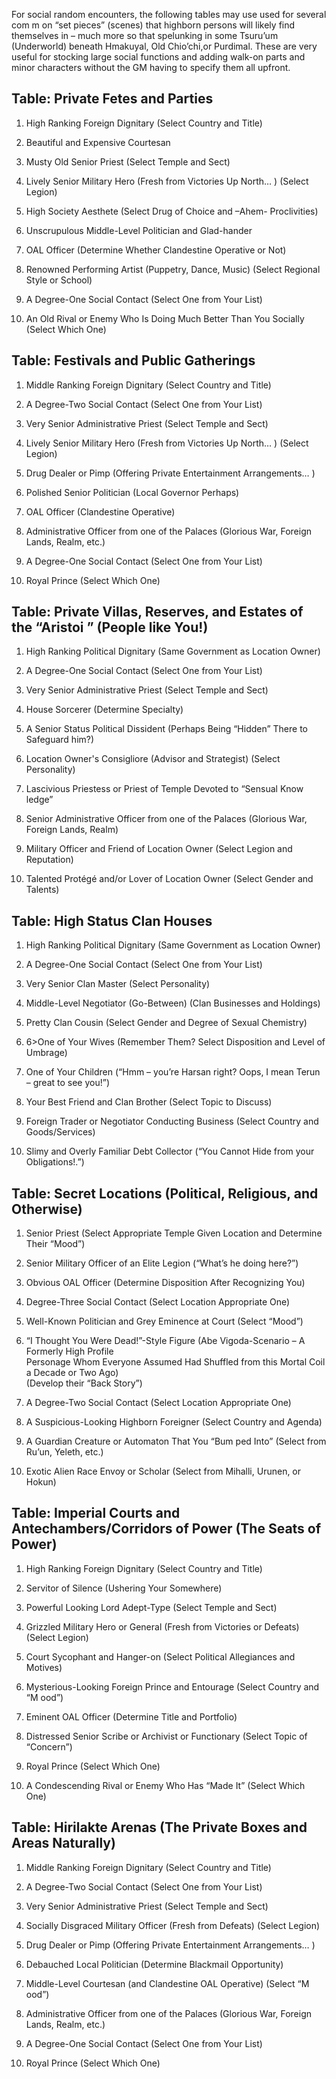 For social random encounters, the following tables may use used for several com m on “set pieces” (scenes) that highborn persons will likely find themselves in – much more so that spelunking in some Tsuru’um (Underworld) beneath Hmakuyal, Old Chio’chi,or Purdimal. These are very useful for stocking large social functions and adding walk-on parts and minor characters without the GM having to specify them all upfront.

## Table: Private Fetes and Parties

1. High Ranking Foreign Dignitary (Select Country and Title)
    
2. Beautiful and Expensive Courtesan
    
3. Musty Old Senior Priest (Select Temple and Sect)
    
4. Lively Senior Military Hero (Fresh from Victories Up North… ) (Select Legion)
    
5. High Society Aesthete (Select Drug of Choice and –Ahem- Proclivities)
    
6. Unscrupulous Middle-Level Politician and Glad-hander
    
7. OAL Officer (Determine Whether Clandestine Operative or Not)
    
8. Renowned Performing Artist (Puppetry, Dance, Music) (Select Regional Style or School)
    
9. A Degree-One Social Contact (Select One from Your List)
    
10. An Old Rival or Enemy Who Is Doing Much Better Than You Socially (Select Which One)

## Table: Festivals and Public Gatherings

1. Middle Ranking Foreign Dignitary (Select Country and Title)
    
2. A Degree-Two Social Contact (Select One from Your List)
    
3. Very Senior Administrative Priest (Select Temple and Sect)
    
4. Lively Senior Military Hero (Fresh from Victories Up North… ) (Select Legion)
    
5. Drug Dealer or Pimp (Offering Private Entertainment Arrangements… )
    
6. Polished Senior Politician (Local Governor Perhaps)
    
7. OAL Officer (Clandestine Operative)
    
8. Administrative Officer from one of the Palaces (Glorious War, Foreign Lands, Realm, etc.)
    
9. A Degree-One Social Contact (Select One from Your List)
    
10. Royal Prince (Select Which One)

## Table: Private Villas, Reserves, and Estates of the “Aristoi ” (People like You!)

1. High Ranking Political Dignitary (Same Government as Location Owner)
    
2. A Degree-One Social Contact (Select One from Your List)
    
3. Very Senior Administrative Priest (Select Temple and Sect)
    
4. House Sorcerer (Determine Specialty)
    
5. A Senior Status Political Dissident (Perhaps Being “Hidden” There to Safeguard him?)
    
6. Location Owner's Consigliore (Advisor and Strategist) (Select Personality)
    
7. Lascivious Priestess or Priest of Temple Devoted to “Sensual Know ledge”
    
8. Senior Administrative Officer from one of the Palaces (Glorious War, Foreign Lands, Realm)
    
9. Military Officer and Friend of Location Owner (Select Legion and Reputation)
    
10. Talented Protégé and/or Lover of Location Owner (Select Gender and Talents)

## Table: High Status Clan Houses

1. High Ranking Political Dignitary (Same Government as Location Owner)
    
2. A Degree-One Social Contact (Select One from Your List)
    
3. Very Senior Clan Master (Select Personality)
    
4. Middle-Level Negotiator (Go-Between) (Clan Businesses and Holdings)
    
5. Pretty Clan Cousin (Select Gender and Degree of Sexual Chemistry)
    
6. 6>One of Your Wives (Remember Them? Select Disposition and Level of Umbrage)
    
7. One of Your Children (“Hmm – you’re Harsan right? Oops, I mean Terun – great to see you!”)
    
8. Your Best Friend and Clan Brother (Select Topic to Discuss)
    
9. Foreign Trader or Negotiator Conducting Business (Select Country and Goods/Services)
    
10. Slimy and Overly Familiar Debt Collector (“You Cannot Hide from your Obligations!.”)

## Table: Secret Locations (Political, Religious, and Otherwise)

1. Senior Priest (Select Appropriate Temple Given Location and Determine Their “Mood”)
    
2. Senior Military Officer of an Elite Legion (“What’s he doing here?”)
    
3. Obvious OAL Officer (Determine Disposition After Recognizing You)
    
4. Degree-Three Social Contact (Select Location Appropriate One)
    
5. Well-Known Politician and Grey Eminence at Court (Select “Mood”)
    
6. “I Thought You Were Dead!”-Style Figure (Abe Vigoda-Scenario – A Formerly High Profile  
    Personage Whom Everyone Assumed Had Shuffled from this Mortal Coil a Decade or Two Ago)  
    (Develop their “Back Story”)
    
7. A Degree-Two Social Contact (Select Location Appropriate One)
    
8. A Suspicious-Looking Highborn Foreigner (Select Country and Agenda)
    
9. A Guardian Creature or Automaton That You “Bum ped Into” (Select from Ru’un, Yeleth, etc.)
    
10. Exotic Alien Race Envoy or Scholar (Select from Mihalli, Urunen, or Hokun)

## Table: Imperial Courts and Antechambers/Corridors of Power (The Seats of Power)

1. High Ranking Foreign Dignitary (Select Country and Title)
    
2. Servitor of Silence (Ushering Your Somewhere)
    
3. Powerful Looking Lord Adept-Type (Select Temple and Sect)
    
4. Grizzled Military Hero or General (Fresh from Victories or Defeats) (Select Legion)
    
5. Court Sycophant and Hanger-on (Select Political Allegiances and Motives)
    
6. Mysterious-Looking Foreign Prince and Entourage (Select Country and “M ood”)
    
7. Eminent OAL Officer (Determine Title and Portfolio)
    
8. Distressed Senior Scribe or Archivist or Functionary (Select Topic of “Concern”)
    
9. Royal Prince (Select Which One)
    
10. A Condescending Rival or Enemy Who Has “Made It” (Select Which One)


## Table: Hirilakte Arenas (The Private Boxes and Areas Naturally)

1. Middle Ranking Foreign Dignitary (Select Country and Title)
    
2. A Degree-Two Social Contact (Select One from Your List)
    
3. Very Senior Administrative Priest (Select Temple and Sect)
    
4. Socially Disgraced Military Officer (Fresh from Defeats) (Select Legion)
    
5. Drug Dealer or Pimp (Offering Private Entertainment Arrangements… )
    
6. Debauched Local Politician (Determine Blackmail Opportunity)
    
7. Middle-Level Courtesan (and Clandestine OAL Operative) (Select “M ood”)
    
8. Administrative Officer from one of the Palaces (Glorious War, Foreign Lands, Realm, etc.)
    
9. A Degree-One Social Contact (Select One from Your List)
    
10. Royal Prince (Select Which One)